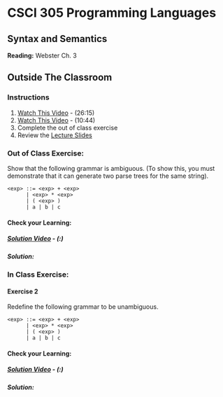 # CSCI 305 Programming Languages

## Syntax and Semantics

**Reading:** Webster Ch. 3

## Outside The Classroom

### Instructions
1. [Watch This Video](https://youtu.be/K_uCkUBnBv0) - (26:15)
2. [Watch This Video](https://youtu.be/V40CWH9QLTo) - (10:44)
3. Complete the out of class exercise
4. Review the [Lecture Slides](slides/Lecture07_08.pdf)

### Out of Class Exercise:
Show that the following grammar is ambiguous. (To show this, you must demonstrate that it can generate two parse trees for the same string).

```
<exp> ::= <exp> + <exp>
      | <exp> * <exp>
      | ( <exp> )
      | a | b | c
```

#### Check your Learning:

##### [Solution Video]() - (:)

##### Solution:

### In Class Exercise:

#### Exercise 2
Redefine the following grammar to be unambiguous.
```
<exp> ::= <exp> + <exp>
      | <exp> * <exp>
      | ( <exp> )
      | a | b | c
```


#### Check your Learning:

##### [Solution Video]() - (:)

##### Solution:
